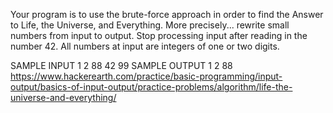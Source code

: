 Your program is to use the brute-force approach in order to find the Answer to Life, the Universe, and Everything. More precisely... rewrite small numbers from input to output. Stop processing input after reading in the number 42. All numbers at input are integers of one or two digits.

SAMPLE INPUT 
1
2
88
42
99
SAMPLE OUTPUT 
1
2
88
https://www.hackerearth.com/practice/basic-programming/input-output/basics-of-input-output/practice-problems/algorithm/life-the-universe-and-everything/
